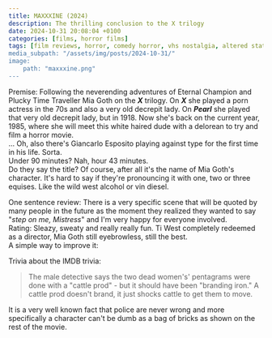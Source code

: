 ```yaml
---
title: MAXXXINE (2024)
description: The thrilling conclusion to the X trilogy
date: 2024-10-31 20:08:04 +0100
categories: [films, horror films]
tags: [film reviews, horror, comedy horror, vhs nostalgia, altered states, satanic panic, the writer's barely-disguised fetish, high heels and leather, buttsploitation, spooktober 2024, they say the title]
media_subpath: "/assets/img/posts/2024-10-31/"
image:
    path: "maxxxine.png"
---
```

<span class="reviewsection">Premise:</span> Following the neverending adventures of Eternal Champion and Plucky Time Traveller Mia Goth on the ***X*** trilogy. On ***X*** she played a porn actress in the 70s and also a very old decrepit lady. On ***Pearl*** she played that very old decrepit lady, but in 1918. Now she's back on the current year, 1985, where she will meet this white haired dude with a delorean to try and film a horror movie.<br/>... Oh, also there's Giancarlo Esposito playing against type for the first time in his life. Sorta.<br/>
<span class="reviewsection">Under 90 minutes?</span> Nah, hour 43 minutes.<br/>
<span class="reviewsection">Do they say the title?</span> Of course, after all it's the name of Mia Goth's character. It's hard to say if they're pronouncing it with one, two or three equises. Like the wild west alcohol or vin diesel.

<span class="reviewsection">One sentence review:</span> There is a very specific scene that will be quoted by many people in the future as the moment they realized they wanted to say "*step on me, Mistress*" and I'm very happy for everyone involved.<br/>
<span class="reviewsection">Rating:</span> Sleazy, sweaty and really really fun. Ti West completely redeemed as a director, Mia Goth still eyebrowless, still the best.<br/>
<span class="reviewsection">A simple way to improve it:</span> 

<span class="reviewsection">Trivia about the IMDB trivia:</span>
> The male detective says the two dead women's' pentagrams were done with a "cattle prod" - but it should
have been "branding iron." A cattle prod doesn't brand, it just shocks cattle to get them to move.

It is a very well known fact that police are never wrong and more specifically a character can't be dumb as a bag of bricks as shown on the rest of the movie.